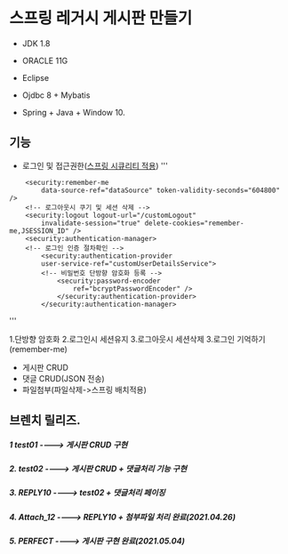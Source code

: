 # 스프링 레거시 게시판 만들기
+ JDK 1.8
 
+ ORACLE 11G
 
+ Eclipse
 
+ Ojdbc 8 + Mybatis
 
+ Spring + Java + Window 10.
 
 
 
 ## 기능
+ 로그인 및 접근권한(<a href="https://github.com/newcodingtest/SpingCM/blob/Spring/src/main/webapp/WEB-INF/spring/security-context.xml">스프링 시큐리티 적용</a>)
'''	
<!-- 로그인 세션유지 -->
		<security:remember-me
			data-source-ref="dataSource" token-validity-seconds="604800" />
		<!-- 로그아웃시 쿠기 및 세션 삭제 -->
		<security:logout logout-url="/customLogout"
			invalidate-session="true" delete-cookies="remember-me,JSESSION_ID" />
		<security:authentication-manager>
		<!-- 로그인 인증 절차확인 -->
			<security:authentication-provider
			user-service-ref="customUserDetailsService">
			<!-- 비밀번호 단방향 암호화 등록 -->
				<security:password-encoder
					ref="bcryptPasswordEncoder" />
				</security:authentication-provider>
			</security:authentication-manager> 
	
'''
	
	

1.단방향 암호화 2.로그인시 세션유지 3.로그아웃시 세션삭제 3.로그인 기억하기(remember-me)

+ 게시판 CRUD
+ 댓글 CRUD(JSON 전송)
+ 파일첨부(파일삭제->스프링 배치적용)
 
 
 
 
 
 
 
 
 
 

## 브렌치 릴리즈.
 ##### 1  test01 ----> 게시판 CRUD 구현
 ##### 2. test02 ----> 게시판 CRUD + 댓글처리 기능 구현
 ##### 3. REPLY10 ----> test02 + 댓글처리 페이징
 ##### 4. Attach_12 ----> REPLY10 + 첨부파일 처리 완료(2021.04.26)
 ##### 5. PERFECT ----> 게시판 구현 완료(2021.05.04)
 
 
 
 
 
